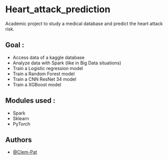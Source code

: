 # Heart_attack_prediction
Academic project to study a medical database and predict the heart attack risk. 

## Goal : 
- Access data of a kaggle database
- Analyze data with Spark (like in Big Data situations)
- Train a Logistic regression model
- Train a Random Forest model
- Train a CNN ResNet 34 model
- Train a XGBoost model 

## Modules used : 
- Spark
- Sklearn
- PyTorch

## Authors

- [@Clem-Pat](https://www.github.com/Clem-Pat)
